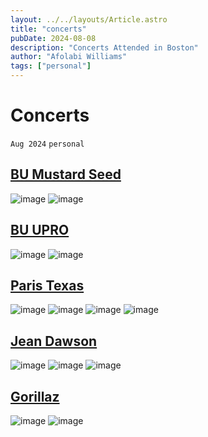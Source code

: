 ```yaml
---
layout: ../../layouts/Article.astro
title: "concerts"
pubDate: 2024-08-08
description: "Concerts Attended in Boston"
author: "Afolabi Williams"
tags: ["personal"]
---
```


# Concerts

`Aug 2024`
`personal`

## [BU Mustard Seed](https://www.bumustardseed.com)
![image](https://afolabitestbucket.s3.us-east-2.amazonaws.com/Image_test_folder/IMG_9264.webp)
![image](https://afolabitestbucket.s3.us-east-2.amazonaws.com/Image_test_folder/IMG_2524.webp)

## [BU UPRO](https://www.instagram.com/upro.bu/)
![image](https://afolabitestbucket.s3.us-east-2.amazonaws.com/Image_test_folder/output.webp)
![image](https://afolabitestbucket.s3.us-east-2.amazonaws.com/Image_test_folder/output+copy.webp)

## [Paris Texas](https://www.instagram.com/paristexas/)
![image](https://afolabitestbucket.s3.us-east-2.amazonaws.com/Image_test_folder/output-ezgif.com-optimize.gif)
![image](https://afolabitestbucket.s3.us-east-2.amazonaws.com/Image_test_folder/IMG_5561.webp)
![image](https://afolabitestbucket.s3.us-east-2.amazonaws.com/Image_test_folder/IMG_1356.webp)
![image](https://afolabitestbucket.s3.us-east-2.amazonaws.com/Image_test_folder/IMG_1339.webp)

## [Jean Dawson](https://www.jeandawson.com)
![image](https://afolabitestbucket.s3.us-east-2.amazonaws.com/Image_test_folder/IMG_4559.webp)
![image](https://afolabitestbucket.s3.us-east-2.amazonaws.com/Image_test_folder/IMG_4576.webp)
![image](https://afolabitestbucket.s3.us-east-2.amazonaws.com/Image_test_folder/IMG_4549.webp)

## [Gorillaz](https://www.gorillaz.com)
![image](https://afolabitestbucket.s3.us-east-2.amazonaws.com/Image_test_folder/IMG_3898.webp)
![image](https://afolabitestbucket.s3.us-east-2.amazonaws.com/Image_test_folder/IMG_3851.webp)

